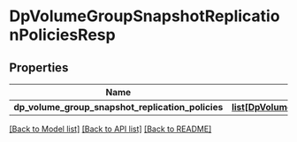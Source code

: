 # DpVolumeGroupSnapshotReplicationPoliciesResp

## Properties
Name | Type | Description | Notes
------------ | ------------- | ------------- | -------------
**dp_volume_group_snapshot_replication_policies** | [**list[DpVolumeGroupSnapshotReplicationPolicy]**](DpVolumeGroupSnapshotReplicationPolicy.md) |  | [optional] 

[[Back to Model list]](../README.md#documentation-for-models) [[Back to API list]](../README.md#documentation-for-api-endpoints) [[Back to README]](../README.md)


